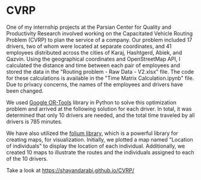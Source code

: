 # CVRP
One of my internship projects at the Parsian Center for Quality and Productivity Research involved working on the Capacitated Vehicle Routing Problem (CVRP) to plan the service of a company. Our problem included 17 drivers, two of whom were located at separate coordinates, and 41 employees distributed across the cities of Karaj, Hashtgerd, Abiek, and Qazvin. Using the geographical coordinates and OpenStreetMap API, I calculated the distance and time between each pair of employees and stored the data in the "Routing problem - Raw Data - V2.xlsx" file. The code for these calculations is available in the "Time Matrix Calculation.ipynb" file. Due to privacy concerns, the names of the employees and drivers have been changed.

We used [Google OR-Tools](https://developers.google.com/optimization/routing/cvrp) library in Python to solve this optimization problem and arrived at the following solution for each driver. In total, it was determined that only 10 drivers are needed, and the total time traveled by all drivers is 785 minutes.

We have also utilized the [folium library](https://python-visualization.github.io/folium/latest/), which is a powerful library for creating maps, for visualization. Initially, we plotted a map named "Location of individuals" to display the location of each individual. Additionally, we created 10 maps to illustrate the routes and the individuals assigned to each of the 10 drivers.

Take a look at https://shayandarabi.github.io/CVRP/


